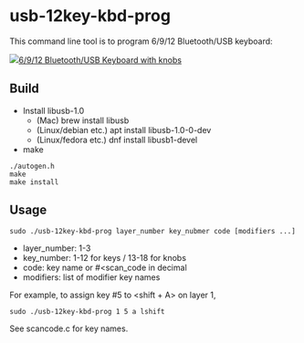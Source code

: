 # usb-12key-kbd-prog

This command line tool is to program 6/9/12 Bluetooth/USB keyboard:

<a href="https://www.amazon.co.jp/gp/product/B0B6TS4DCV?ie=UTF8&th=1&linkCode=li2&tag=neocat-22&linkId=8935c929955d3e1c599093cf99bff6f8&language=ja_JP&ref_=as_li_ss_il" target="_blank"><img border="0" src="https://ws-fe.amazon-adsystem.com/widgets/q?_encoding=UTF8&ASIN=B0B6TS4DCV&Format=_SL160_&ID=AsinImage&MarketPlace=JP&ServiceVersion=20070822&WS=1&tag=neocat-22&language=ja_JP" >6/9/12 Bluetooth/USB Keyboard with knobs</a>


## Build

- Install libusb-1.0
    - (Mac) brew install libusb
    - (Linux/debian etc.) apt install libusb-1.0-0-dev
    - (Linux/fedora etc.) dnf install libusb1-devel
- make
```
./autogen.h
make
make install
```

## Usage
```
sudo ./usb-12key-kbd-prog layer_number key_nubmer code [modifiers ...]
```

- layer_number: 1-3
- key_number:   1-12 for keys / 13-18 for knobs
- code:         key name or #<scan_code in decimal
- modifiers:    list of modifier key names


For example, to assign key #5 to <shift + A> on layer 1,
```
sudo ./usb-12key-kbd-prog 1 5 a lshift
```

See scancode.c for key names.
